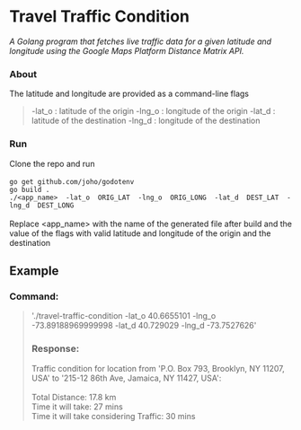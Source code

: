 # **Travel Traffic Condition**
*A Golang program that fetches live traffic data for a given latitude and longitude
using the Google Maps Platform Distance Matrix API.*

### About
The latitude and longitude are provided as a command-line flags
> -lat_o : latitude of the origin
> -lng_o : longitude of the origin
> -lat_d : latitude of the destination
> -lng_d : longitude of the destination
### Run
Clone the repo and run   <br><br>
`go get github.com/joho/godotenv`   <br>
`go build .`   <br>
`./<app_name>  -lat_o  ORIG_LAT  -lng_o  ORIG_LONG  -lat_d  DEST_LAT  -lng_d  DEST_LONG`   <br><br>
Replace <app_name> with the name of the generated file after build and the value of the flags with valid latitude and longitude of the origin and the destination  

## Example
### Command:
> './travel-traffic-condition -lat_o 40.6655101 -lng_o -73.89188969999998 -lat_d 40.729029 -lng_d -73.7527626'    <br>
> ### Response:
> Traffic condition for location from 'P.O. Box 793, Brooklyn, NY 11207, USA' to '215-12 86th Ave, Jamaica, NY 11427, USA':   <br><br>
> Total Distance: 17.8 km    <br>
> Time it will take: 27 mins   <br>
> Time it will take considering Traffic: 30 mins   <br>


